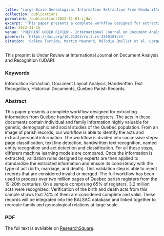 ```yaml
---
title: "Large Scale Genealogical Information Extraction From Handwritten Quebec Parish Records"
collection: publications
permalink: /publication/2022-11-01-ijdar
excerpt: "This paper presents a complete workflow designed for extracting information from Quebec handwritten parish registers<br/><img src='/images/article-ijdar-2022.png'>"
date: 2022-11-15
venue: 'PREPRINT UNDER REVIEW - International Journal on Document Analysis and Recognition (IJDAR)'
paperurl: 'https://doi.org/10.21203/rs.3.rs-2260181/v1'
citation: 'Solène Tarride, Martin Maarand, Mélodie Boillet et al. Large Scale Genealogical Information Extraction From Handwritten Quebec Parish Records, 15 November 2022'
---
```


This preprint is Under Review at International Journal on Document Analysis and Recognition (IJDAR).

### Keywords 
Information Extraction, Document Layout Analysis, Handwritten Text Recognition, Historical Documents, Quebec Parish Records.

### Abstract
This paper presents a complete workflow designed for extracting information from Quebec handwritten parish registers. The acts in these documents contain individual and family information highly valuable for genetic, demographic and social studies of the Quebec population. From an image of parish records, our workflow is able to identify the acts and extract personal information. The workflow is divided into successive steps: page classification, text line detection, handwritten text recognition, named entity recognition and act detection and classification. For all these steps, different machine learning models are compared. Once the information is extracted, validation rules designed by experts are then applied to standardize the extracted information and ensure its consistency with the type of act (birth, marriage, and death). This validation step is able to reject records that are considered invalid or merged. The full workflow has been used to process over two million pages of Quebec parish registers from the 19-20th centuries. On a sample comprising 65% of registers, 3.2 million acts were recognized. Verification of the birth and death acts from this sample shows that 74% of them are considered complete and valid. These records will be integrated into the BALSAC database and linked together to recreate family and genealogical relations at large scale.

### PDF
The full text is available on [ResearchSquare](https://www.researchsquare.com/article/rs-2260181/v1).